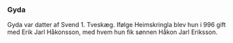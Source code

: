 ### Gyda


Gyda var datter af Svend 1. Tveskæg. Ifølge Heimskringla blev hun i 996 gift med Erik Jarl Håkonsson, med hvem hun fik sønnen Håkon Jarl Eriksson.